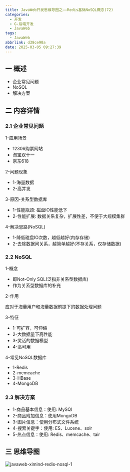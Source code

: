 ```yaml
---
title: JavaWeb开发思维导图之——Redis基础NoSQL概念(72)
categories:
  - 开发
  - G-后端开发
  - JavaWeb
tags:
  - JavaWeb
abbrlink: d38ce90a
date: 2025-03-05 09:27:39
---
```

## 一 概述

* 企业常见问题
* NoSQL
* 解决方案

<!--more-->

## 二 内容详情

### 2.1 企业常见问题

1-应用场景

* 12306购票网站
* 淘宝双十一
* 京东618

2-问题现象

* 1-海量数据
* 2-高并发

3-原因-关系型数据库

* 1-性能瓶颈: 磁盘IO性能低下
* 2-性能扩展: 数据关系复杂，扩展性差，不便于大规模集群

4-解决思路(NoSQL)

* 1-降低磁盘IO次数，越低越好(内存存储)
* 2-去除数据间关系，越简单越好(不存关系，仅存储数据)

### 2.2 NoSQL

1-概念

* 即Not-Only SQL(泛指非关系型数据库)
* 作为关系型数据库的补充

2-作用

应对于海量用户和海量数据前提下的数据处理问题

3-特征

* 1-可扩容，可伸缩
* 2-大数据量下高性能
* 3-灵活的数据模型
* 4-高可用

4-常见NoSQL数据库

* 1-Redis
* 2-memcache
* 3-HBase
* 4-MongoDB

### 2.3 解决方案

* 1-商品基本信息：使用: MySQl
* 2-商品附加信息：使用MongoDB
* 3-图片信息：使用分布式文件系统
* 4-搜索关键字：使用: ES、Lucene、solr
* 5-热点信息：使用: Redis、memcache、tair

## 三 思维导图

![javaweb-ximind-redis-nosql-1][1]



[1]:https://cdn.jsdelivr.net/gh/PGzxc/CDN/blog-java/javaweb-ximind-redis-nosql-1.png
